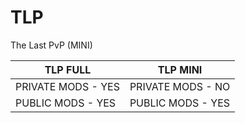 # TLP
The Last PvP (MINI)

|      TLP FULL      |      TLP MINI      |
|--------------------|--------------------|
| PRIVATE MODS - YES | PRIVATE MODS - NO  |
| PUBLIC MODS  - YES | PUBLIC MODS  - YES |
